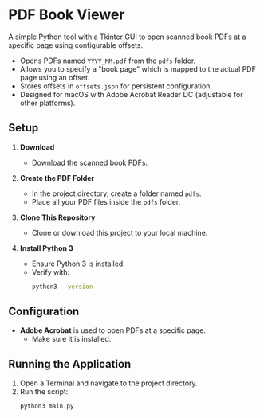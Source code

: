 # PDF Book Viewer

A simple Python tool with a Tkinter GUI to open scanned book PDFs at a specific page using configurable offsets.
- Opens PDFs named `YYYY_MM.pdf` from the `pdfs` folder.
- Allows you to specify a "book page" which is mapped to the actual PDF page using an offset.
- Stores offsets in `offsets.json` for persistent configuration.
- Designed for macOS with Adobe Acrobat Reader DC (adjustable for other platforms).

## Setup

1. **Download**
   - Download the scanned book PDFs.

2. **Create the PDF Folder**
   - In the project directory, create a folder named `pdfs`.
   - Place all your PDF files inside the `pdfs` folder.

3. **Clone This Repository**
   - Clone or download this project to your local machine.

4. **Install Python 3**
   - Ensure Python 3 is installed.
   - Verify with:
     ```bash
     python3 --version
     ```

## Configuration

- **Adobe Acrobat** is used to open PDFs at a specific page.
  - Make sure it is installed.

## Running the Application

1. Open a Terminal and navigate to the project directory.
2. Run the script:
   ```bash
   python3 main.py
   ```

